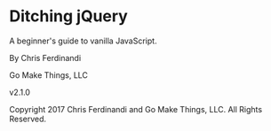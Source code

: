 
# Ditching jQuery
A beginner's guide to vanilla JavaScript.

By Chris Ferdinandi

Go Make Things, LLC

v2.1.0

Copyright 2017 Chris Ferdinandi and Go Make Things, LLC. All Rights Reserved.